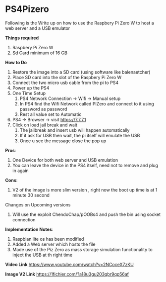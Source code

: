 # PS4Pizero
Following is the Write up on how to use the Raspbery Pi Zero W to host a web server and a USB emulator

**Things required**
1. Raspbery Pi Zero W 
2. Sd Card minimum of 16 GB

**How to Do**
1. Restore the image into a SD card (using software like balenaetcher)
2. Place SD card into the slot of the Raspbery Pi Zero W 
3. Connect the two micro usb cable from the pi to PS4
4. Power up the PS4
5. One Time Setup
    1. PS4 Network Connection -> Wifi -> Manual setup
    2. In PS4 find the Wifi Network called PIZero and connect to it using password as password
    3. Rest all value set to Automatic
6. PS4 -> Browser -> visit https://7.7.7.1
7. Click on load jail break and wait
    1. The jailbreak and insert usb will happen automatically
    2. If it ask for USB then wait, the pi itself will emulate the USB
    3. Once u see the message close the pop up

**Pros**:
1. One Device for both web server and USB emulation
2. You can leave the device in the PS4 itself, need not to remove and plug in again

**Cons**:
1. V2 of the image is more slim version , right now the boot up time is at 1 minute 30 second

Changes on Upcoming versions
1. Will use the exploit ChendoChap/pOOBs4 and push the bin using socket connection

**Implementation Notes**:
1. Raspbian lite os has been modified 
2. Added a Web server which hosts the file
3. Made use of the Piz Zero as mass storage simulation functionality to inject the USB at th right time

**Video Link**
https://www.youtube.com/watch?v=2NCoceX7zKU

**Image V2 Link**
https://1fichier.com/?a18u3gu203qbr9qp56af
